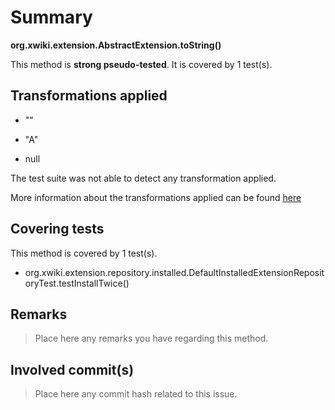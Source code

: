 # Summary
**org.xwiki.extension.AbstractExtension.toString()**

This method is **strong pseudo-tested**.
It is covered by 1 test(s). 


## Transformations applied

- &quot;&quot;

- &quot;A&quot;

- null


The test suite was not able to detect any transformation applied.

More information about the transformations applied can be found [here](https://github.com/STAMP-project/pitest-descartes)

## Covering tests
This method is covered by 1 test(s).
* org.xwiki.extension.repository.installed.DefaultInstalledExtensionRepositoryTest.testInstallTwice()


## Remarks
> Place here any remarks you have regarding this method.

## Involved commit(s)

> Place here any commit hash related to this issue.
